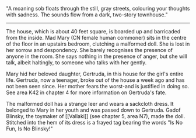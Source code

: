 "A moaning sob floats through the still, gray streets, colouring your thoughts with sadness. The sounds flow from a dark, two-story townhouse."
______________________

The house, which is about 40 feet square, is boarded up and barricaded from the inside. Mad Mary (CN female human commoner) sits in the centre of the floor in an upstairs bedroom, clutching a malformed doll. She is lost in her sorrow and despondency. She barely recognises the presence of anyone in the room. She says nothing in the presence of anger, but she will talk, albeit haltingly, to someone who talks with her gently.

Mary hid her beloved daughter, Gertruda, in this house for the girl's entire life. Gertruda, now a teenager, broke out of the house a week ago and has not been seen since. Her mother fears the worst-and is justified in doing so. See area K42 in chapter 4 for more information on Gertruda's fate.

The malformed doll has a strange leer and wears a sackcloth dress. It belonged to Mary in her youth and was passed down to Gertruda. Gadof Blinsky, the toymaker of [[Vallaki]] (see chapter 5, area N7), made the doll. Stitched into the hem of its dress is a frayed tag bearing the words "Is No Fun, Is No Blinsky!"